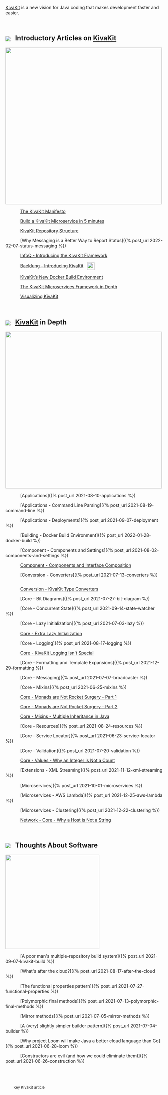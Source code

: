 [KivaKit](https://www.kivakit.org) is a new vision for Java coding that makes development faster and easier.

<br/>

## <img src="https://state-of-the-art.org/graphics/kivakit/kivakit-32.png" srcset="https://state-of-the-art.org/graphics/kivakit/kivakit-32-2x.png 2x" style="vertical-align:middle"/> &nbsp; Introductory Articles on [KivaKit](https://www.kivakit.org)

<img src="https://www.state-of-the-art.org/graphics/line/line.svg" width="500"/>

&nbsp;&nbsp;&nbsp;&nbsp;&nbsp;&nbsp;&nbsp;&nbsp;&nbsp;&nbsp;&nbsp;
[The KivaKit Manifesto](https://medium.com/@jonathanlocke/kivakit-a-new-vision-for-java-66e7f6b18ae6)   &nbsp;   <img src="https://state-of-the-art.org/graphics/star/star.svg" width="14" style="vertical-align:top"/>  &nbsp; <img src="https://state-of-the-art.org/graphics/medium/medium-logo-white.png" height="12"/>

&nbsp;&nbsp;&nbsp;&nbsp;&nbsp;&nbsp;&nbsp;&nbsp;&nbsp;&nbsp;&nbsp;
[Build a KivaKit Microservice in 5 minutes](https://medium.com/me/stats/post/b5067cd26b60)  &nbsp;   <img src="https://state-of-the-art.org/graphics/star/star.svg" width="14" style="vertical-align:top"/>  &nbsp; <img src="https://state-of-the-art.org/graphics/medium/medium-logo-white.png" height="12"/>

&nbsp;&nbsp;&nbsp;&nbsp;&nbsp;&nbsp;&nbsp;&nbsp;&nbsp;&nbsp;&nbsp;
[KivaKit Repository Structure](https://medium.com/@jonathanlocke/open-source-repository-structure-c1050d5840c6)  &nbsp;  <img src="https://state-of-the-art.org/graphics/medium/medium-logo-white.png" height="12"/>

&nbsp;&nbsp;&nbsp;&nbsp;&nbsp;&nbsp;&nbsp;&nbsp;&nbsp;&nbsp;&nbsp;
[Why Messaging is a Better Way to Report Status]({% post_url 2022-02-07-status-messaging %})   &nbsp;  <img src="https://state-of-the-art.org/graphics/star/star.svg" width="14" style="vertical-align:top"/> 

&nbsp;&nbsp;&nbsp;&nbsp;&nbsp;&nbsp;&nbsp;&nbsp;&nbsp;&nbsp;&nbsp;
[InfoQ - Introducing the KivaKit Framework](https://www.infoq.com/articles/introducing-kivakit/)   &nbsp;  <img src="https://state-of-the-art.org/graphics/star/star.svg" width="14" style="vertical-align:top"/>  &nbsp; <img src="https://state-of-the-art.org/graphics/infoq/logo.svg" height="14" style="vertical-align:middle"/>

&nbsp;&nbsp;&nbsp;&nbsp;&nbsp;&nbsp;&nbsp;&nbsp;&nbsp;&nbsp;&nbsp;
[Baeldung - Introducing KivaKit](https://www.baeldung.com/kivakit)  &nbsp; <img src="https://state-of-the-art.org/graphics/baeldung/logo.svg" height="24" style="vertical-align:middle"/>

&nbsp;&nbsp;&nbsp;&nbsp;&nbsp;&nbsp;&nbsp;&nbsp;&nbsp;&nbsp;&nbsp;
[KivaKit’s New Docker Build Environment](https://medium.com/me/stats/post/d2137e3e12a0)    &nbsp; <img src="https://state-of-the-art.org/graphics/star/star.svg" width="14" style="vertical-align:top"/>   &nbsp; <img src="https://state-of-the-art.org/graphics/medium/medium-logo-white.png" height="12"/>

&nbsp;&nbsp;&nbsp;&nbsp;&nbsp;&nbsp;&nbsp;&nbsp;&nbsp;&nbsp;&nbsp;
[The KivaKit Microservices Framework in Depth](https://medium.com/me/stats/post/3cd1d064107c)   &nbsp;  <img src="https://state-of-the-art.org/graphics/star/star.svg" width="14" style="vertical-align:top"/> &nbsp; <img src="https://state-of-the-art.org/graphics/medium/medium-logo-white.png" height="12"/>

&nbsp;&nbsp;&nbsp;&nbsp;&nbsp;&nbsp;&nbsp;&nbsp;&nbsp;&nbsp;&nbsp;
[Visualizing KivaKit](https://medium.com/@jonathanlocke/visualizing-kivakit-b60e7bb31a9f)  &nbsp; <img src="https://state-of-the-art.org/graphics/medium/medium-logo-white.png" height="12"/>

<br/>

## <img src="https://state-of-the-art.org/graphics/kivakit/kivakit-32.png" srcset="https://state-of-the-art.org/graphics/kivakit/kivakit-32-2x.png 2x" style="vertical-align:middle"/> &nbsp; [KivaKit](https://www.kivakit.org) in Depth

<img src="https://www.state-of-the-art.org/graphics/line/line.svg" width="500"/>

&nbsp;&nbsp;&nbsp;&nbsp;&nbsp;&nbsp;&nbsp;&nbsp;&nbsp;&nbsp;&nbsp;
[Applications]({% post_url 2021-08-10-applications %})  &nbsp; <img src="https://state-of-the-art.org/graphics/star/star.svg" width="14" style="vertical-align:top"/>

&nbsp;&nbsp;&nbsp;&nbsp;&nbsp;&nbsp;&nbsp;&nbsp;&nbsp;&nbsp;&nbsp;
[Applications - Command Line Parsing]({% post_url 2021-08-19-command-line %}) &nbsp; <img src="https://state-of-the-art.org/graphics/star/star.svg" width="14" style="vertical-align:top"/>

&nbsp;&nbsp;&nbsp;&nbsp;&nbsp;&nbsp;&nbsp;&nbsp;&nbsp;&nbsp;&nbsp;
[Applications - Deployments]({% post_url 2021-09-07-deployment %}) &nbsp; <img src="https://state-of-the-art.org/graphics/star/star.svg" width="14" style="vertical-align:top"/>

&nbsp;&nbsp;&nbsp;&nbsp;&nbsp;&nbsp;&nbsp;&nbsp;&nbsp;&nbsp;&nbsp;
[Building - Docker Build Environment]({% post_url 2022-01-28-docker-build %}) &nbsp; <img src="https://state-of-the-art.org/graphics/star/star.svg" width="14" style="vertical-align:top"/>

&nbsp;&nbsp;&nbsp;&nbsp;&nbsp;&nbsp;&nbsp;&nbsp;&nbsp;&nbsp;&nbsp;
[Component - Components and Settings]({% post_url 2021-08-02-components-and-settings %}) &nbsp; <img src="https://state-of-the-art.org/graphics/star/star.svg" width="14" style="vertical-align:top"/>

&nbsp;&nbsp;&nbsp;&nbsp;&nbsp;&nbsp;&nbsp;&nbsp;&nbsp;&nbsp;&nbsp;
[Component - Components and Interface Composition](https://towardsdev.com/components-and-interface-composition-7d946a10b353) &nbsp; <img src="https://state-of-the-art.org/graphics/star/star.svg" width="14" style="vertical-align:top"/> &nbsp; <img src="https://state-of-the-art.org/graphics/medium/medium-logo-white.png" height="12"/>

&nbsp;&nbsp;&nbsp;&nbsp;&nbsp;&nbsp;&nbsp;&nbsp;&nbsp;&nbsp;&nbsp;
[Conversion - Converters]({% post_url 2021-07-13-converters %})  &nbsp;<img src="https://state-of-the-art.org/graphics/star/star.svg" width="14" style="vertical-align:top"/>

&nbsp;&nbsp;&nbsp;&nbsp;&nbsp;&nbsp;&nbsp;&nbsp;&nbsp;&nbsp;&nbsp;
[Conversion - KivaKit Type Converters](https://towardsdev.com/kivakit-type-conversion-a3ab264c2ac0) &nbsp; <img src="https://state-of-the-art.org/graphics/medium/medium-logo-white.png" height="12"/>

&nbsp;&nbsp;&nbsp;&nbsp;&nbsp;&nbsp;&nbsp;&nbsp;&nbsp;&nbsp;&nbsp;
[Core - Bit Diagrams]({% post_url 2021-07-27-bit-diagram %})

&nbsp;&nbsp;&nbsp;&nbsp;&nbsp;&nbsp;&nbsp;&nbsp;&nbsp;&nbsp;&nbsp;
[Core - Concurrent State]({% post_url 2021-09-14-state-watcher %})

&nbsp;&nbsp;&nbsp;&nbsp;&nbsp;&nbsp;&nbsp;&nbsp;&nbsp;&nbsp;&nbsp;
[Core - Lazy Initialization]({% post_url 2021-07-03-lazy %})

&nbsp;&nbsp;&nbsp;&nbsp;&nbsp;&nbsp;&nbsp;&nbsp;&nbsp;&nbsp;&nbsp;
[Core - Extra Lazy Initialization](https://towardsdev.com/extra-lazy-initialization-81d10b4d8581) &nbsp; <img src="https://state-of-the-art.org/graphics/medium/medium-logo-white.png" height="12"/>

&nbsp;&nbsp;&nbsp;&nbsp;&nbsp;&nbsp;&nbsp;&nbsp;&nbsp;&nbsp;&nbsp;
[Core - Logging]({% post_url 2021-08-17-logging %}) &nbsp; <img src="https://state-of-the-art.org/graphics/star/star.svg" width="14" style="vertical-align:top"/>

&nbsp;&nbsp;&nbsp;&nbsp;&nbsp;&nbsp;&nbsp;&nbsp;&nbsp;&nbsp;&nbsp;
[Core - KivaKit Logging Isn't Special](https://medium.com/@jonathanlocke/kivakit-logging-isnt-special-703c5f09a708) &nbsp; <img src="https://state-of-the-art.org/graphics/medium/medium-logo-white.png" height="12"/>

&nbsp;&nbsp;&nbsp;&nbsp;&nbsp;&nbsp;&nbsp;&nbsp;&nbsp;&nbsp;&nbsp;
[Core - Formatting and Template Expansions]({% post_url 2021-12-29-formatting %})

&nbsp;&nbsp;&nbsp;&nbsp;&nbsp;&nbsp;&nbsp;&nbsp;&nbsp;&nbsp;&nbsp;
[Core - Messaging]({% post_url 2021-07-07-broadcaster %}) &nbsp; <img src="https://state-of-the-art.org/graphics/star/star.svg" width="14" style="vertical-align:top"/>

&nbsp;&nbsp;&nbsp;&nbsp;&nbsp;&nbsp;&nbsp;&nbsp;&nbsp;&nbsp;&nbsp;
[Core - Mixins]({% post_url 2021-06-25-mixins %}) &nbsp; <img src="https://state-of-the-art.org/graphics/star/star.svg" width="14" style="vertical-align:top"/>

&nbsp;&nbsp;&nbsp;&nbsp;&nbsp;&nbsp;&nbsp;&nbsp;&nbsp;&nbsp;&nbsp;
[Core - Monads are Not Rocket Surgery - Part 1](https://towardsdev.com/monads-are-not-rocket-surgery-part-one-maybe-73c819f9ad3b) &nbsp; <img src="https://state-of-the-art.org/graphics/medium/medium-logo-white.png" height="12"/>

&nbsp;&nbsp;&nbsp;&nbsp;&nbsp;&nbsp;&nbsp;&nbsp;&nbsp;&nbsp;&nbsp;
[Core - Monads are Not Rocket Surgery - Part 2](https://medium.com/@jonathanlocke/monads-are-not-rocket-surgery-part-two-result-a8c24e49b290) &nbsp;<img src="https://state-of-the-art.org/graphics/medium/medium-logo-white.png" height="12"/>

&nbsp;&nbsp;&nbsp;&nbsp;&nbsp;&nbsp;&nbsp;&nbsp;&nbsp;&nbsp;&nbsp;
[Core - Mixins - Multiple Inheritance in Java](https://towardsdev.com/mixins-multiple-inheritance-in-java-d26f2a2c9b4) &nbsp;<img src="https://state-of-the-art.org/graphics/medium/medium-logo-white.png" height="12"/>

&nbsp;&nbsp;&nbsp;&nbsp;&nbsp;&nbsp;&nbsp;&nbsp;&nbsp;&nbsp;&nbsp;
[Core - Resources]({% post_url 2021-08-24-resources %}) &nbsp; <img src="https://state-of-the-art.org/graphics/star/star.svg" width="14" style="vertical-align:top"/>

&nbsp;&nbsp;&nbsp;&nbsp;&nbsp;&nbsp;&nbsp;&nbsp;&nbsp;&nbsp;&nbsp;
[Core - Service Locator]({% post_url 2021-06-23-service-locator %}) &nbsp; <img src="https://state-of-the-art.org/graphics/star/star.svg" width="14" style="vertical-align:top"/>

&nbsp;&nbsp;&nbsp;&nbsp;&nbsp;&nbsp;&nbsp;&nbsp;&nbsp;&nbsp;&nbsp;
[Core - Validation]({% post_url 2021-07-20-validation %}) &nbsp; <img src="https://state-of-the-art.org/graphics/star/star.svg" width="14" style="vertical-align:top"/>

&nbsp;&nbsp;&nbsp;&nbsp;&nbsp;&nbsp;&nbsp;&nbsp;&nbsp;&nbsp;&nbsp;
[Core - Values - Why an Integer is Not a Count](https://towardsdev.com/an-integer-is-not-a-count-45a3623431a )  &nbsp; <img src="https://state-of-the-art.org/graphics/medium/medium-logo-white.png" height="12"/>

&nbsp;&nbsp;&nbsp;&nbsp;&nbsp;&nbsp;&nbsp;&nbsp;&nbsp;&nbsp;&nbsp;
[Extensions - XML Streaming]({% post_url 2021-11-12-xml-streaming %})

&nbsp;&nbsp;&nbsp;&nbsp;&nbsp;&nbsp;&nbsp;&nbsp;&nbsp;&nbsp;&nbsp;
[Microservices]({% post_url 2021-10-01-microservices %})  &nbsp; <img src="https://state-of-the-art.org/graphics/star/star.svg" width="14" style="vertical-align:top"/>

&nbsp;&nbsp;&nbsp;&nbsp;&nbsp;&nbsp;&nbsp;&nbsp;&nbsp;&nbsp;&nbsp;
[Microservices - AWS Lambda]({% post_url 2021-12-25-aws-lambda %})

&nbsp;&nbsp;&nbsp;&nbsp;&nbsp;&nbsp;&nbsp;&nbsp;&nbsp;&nbsp;&nbsp;
[Microservices - Clustering]({% post_url 2021-12-22-clustering %})

&nbsp;&nbsp;&nbsp;&nbsp;&nbsp;&nbsp;&nbsp;&nbsp;&nbsp;&nbsp;&nbsp;
[Network - Core - Why a Host is Not a String](https://towardsdev.com/why-a-host-is-not-a-string-and-a-port-is-not-an-integer-595c182d817c) &nbsp;<img src="https://state-of-the-art.org/graphics/medium/medium-logo-white.png" height="12"/>

<br/> 

## <img src="https://state-of-the-art.org/graphics/speech/speech-32.png" srcset="https://state-of-the-art.org/graphics/speech/speech-32-2x.png 2x" style="vertical-align:middle"/> &nbsp; Thoughts About Software

<img src="https://www.state-of-the-art.org/graphics/line/line.svg" width="300"/>

&nbsp;&nbsp;&nbsp;&nbsp;&nbsp;&nbsp;&nbsp;&nbsp;&nbsp;&nbsp;&nbsp;
[A poor man's multiple-repository build system]({% post_url 2021-09-07-kivakit-build %})

&nbsp;&nbsp;&nbsp;&nbsp;&nbsp;&nbsp;&nbsp;&nbsp;&nbsp;&nbsp;&nbsp;
[What's after the cloud?]({% post_url 2021-08-17-after-the-cloud %})

&nbsp;&nbsp;&nbsp;&nbsp;&nbsp;&nbsp;&nbsp;&nbsp;&nbsp;&nbsp;&nbsp;
[The functional properties pattern]({% post_url 2021-07-27-functional-properties %})

&nbsp;&nbsp;&nbsp;&nbsp;&nbsp;&nbsp;&nbsp;&nbsp;&nbsp;&nbsp;&nbsp;
[Polymorphic final methods]({% post_url 2021-07-13-polymorphic-final-methods %})

&nbsp;&nbsp;&nbsp;&nbsp;&nbsp;&nbsp;&nbsp;&nbsp;&nbsp;&nbsp;&nbsp;
[Mirror methods]({% post_url 2021-07-05-mirror-methods %})

&nbsp;&nbsp;&nbsp;&nbsp;&nbsp;&nbsp;&nbsp;&nbsp;&nbsp;&nbsp;&nbsp;
[A (very) slightly simpler builder pattern]({% post_url 2021-07-04-builder %})

&nbsp;&nbsp;&nbsp;&nbsp;&nbsp;&nbsp;&nbsp;&nbsp;&nbsp;&nbsp;&nbsp;
[Why project Loom will make Java a better cloud language than Go]({% post_url 2021-06-28-loom %})

&nbsp;&nbsp;&nbsp;&nbsp;&nbsp;&nbsp;&nbsp;&nbsp;&nbsp;&nbsp;&nbsp;
[Constructors are evil (and how we could eliminate them)]({% post_url 2021-06-26-construction %})

<br/>
<br/>

&nbsp; <img src="https://state-of-the-art.org/graphics/star/star.svg" width="14" style="vertical-align:top"/> <sub>Key KivaKit article</sub>
